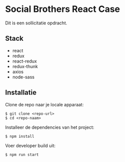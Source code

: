 # Social Brothers React Case

Dit is een sollicitatie opdracht.

## Stack

-  react
-  redux
-  react-redux
-  redux-thunk
-  axios
-  node-sass

## Installatie

Clone de repo naar je locale apparaat:

```
$ git clone <repo-url>
$ cd <repo-naam>
```

Installeer de dependencies van het project:

```
$ npm install
```

Voer developer build uit:

```
$ npm run start
```
